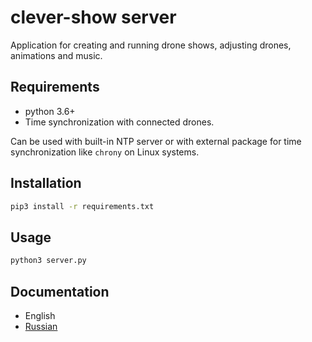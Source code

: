 # clever-show server

Application for creating and running drone shows, adjusting drones, animations and music.

## Requirements

* python 3.6+
* Time synchronization with connected drones.

Can be used with built-in NTP server or with external package for time synchronization like `chrony` on Linux systems.

## Installation

```cmd
pip3 install -r requirements.txt
```

## Usage

```cmd
python3 server.py
```

## Documentation

* English
* [Russian](../docs/ru/server.md)
